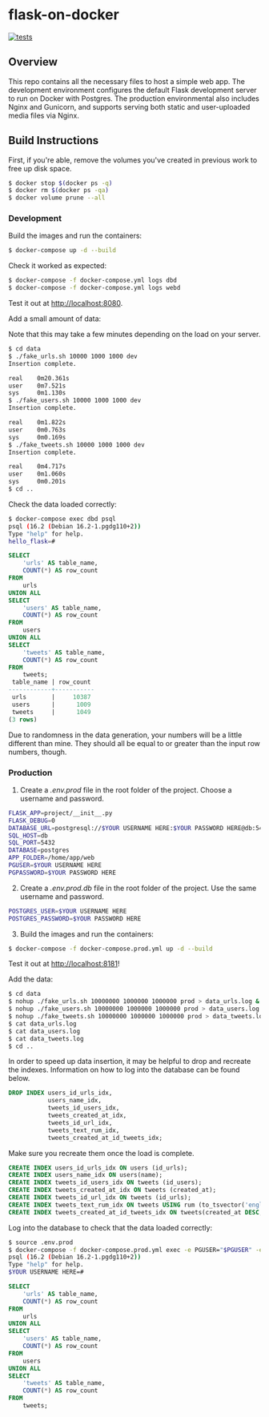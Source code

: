 # flask-on-docker
[![tests](https://github.com/ains-arch/flask-database/actions/workflows/tests_dev.yml/badge.svg)](https://github.com/ains-arch/flask-database/actions/workflows/tests_dev.yml)

## Overview

This repo contains all the necessary files to host a simple web app.
The development environment configures the default Flask development server
to run on Docker with Postgres.
The production environmental also includes Nginx and Gunicorn,
and supports serving both static and user-uploaded media files via Nginx. 

## Build Instructions

First, if you're able, remove the volumes you've created in previous work
to free up disk space.

```sh
$ docker stop $(docker ps -q)
$ docker rm $(docker ps -qa)
$ docker volume prune --all
```

### Development

Build the images and run the containers:

```sh
$ docker-compose up -d --build
```

Check it worked as expected:

```sh
$ docker-compose -f docker-compose.yml logs dbd
$ docker-compose -f docker-compose.yml logs webd
```

Test it out at [http://localhost:8080](http://localhost:8080).

Add a small amount of data:

Note that this may take a few minutes depending on the load on your server.

```sh
$ cd data
$ ./fake_urls.sh 10000 1000 1000 dev
Insertion complete.

real    0m20.361s
user    0m7.521s
sys     0m1.130s
$ ./fake_users.sh 10000 1000 1000 dev
Insertion complete.

real    0m1.822s
user    0m0.763s
sys     0m0.169s
$ ./fake_tweets.sh 10000 1000 1000 dev
Insertion complete.

real    0m4.717s
user    0m1.060s
sys     0m0.201s
$ cd ..
```

Check the data loaded correctly:

```sh
$ docker-compose exec dbd psql
psql (16.2 (Debian 16.2-1.pgdg110+2))
Type "help" for help.
hello_flask=#
```
```sql
SELECT
    'urls' AS table_name,
    COUNT(*) AS row_count
FROM
    urls
UNION ALL
SELECT
    'users' AS table_name,
    COUNT(*) AS row_count
FROM
    users
UNION ALL
SELECT
    'tweets' AS table_name,
    COUNT(*) AS row_count
FROM
    tweets;
 table_name | row_count
------------+-----------
 urls       |     10387
 users      |      1009
 tweets     |      1049
(3 rows)
```

Due to randomness in the data generation, your numbers will be a little
different than mine. They should all be equal to or greater than the input
row numbers, though.

### Production

1. Create a *.env.prod* file in the root folder of the project. Choose a username and password.

```sh
FLASK_APP=project/__init__.py
FLASK_DEBUG=0
DATABASE_URL=postgresql://$YOUR USERNAME HERE:$YOUR PASSWORD HERE@db:5432
SQL_HOST=db
SQL_PORT=5432
DATABASE=postgres
APP_FOLDER=/home/app/web
PGUSER=$YOUR USERNAME HERE
PGPASSWORD=$YOUR PASSWORD HERE
```

2. Create a *.env.prod.db* file in the root folder of the project. Use the same username and password.

```sh
POSTGRES_USER=$YOUR USERNAME HERE
POSTGRES_PASSWORD=$YOUR PASSWORD HERE
```

3. Build the images and run the containers:

```sh
$ docker-compose -f docker-compose.prod.yml up -d --build
```

Test it out at [http://localhost:8181](http://localhost:8181)!

Add the data:

```sh
$ cd data
$ nohup ./fake_urls.sh 10000000 1000000 1000000 prod > data_urls.log &
$ nohup ./fake_users.sh 10000000 1000000 1000000 prod > data_users.log &
$ nohup ./fake_tweets.sh 10000000 1000000 1000000 prod > data_tweets.log &
$ cat data_urls.log
$ cat data_users.log
$ cat data_tweets.log
$ cd ..
```

In order to speed up data insertion, it may be helpful to drop
and recreate the indexes. Information on how to log into the database
can be found below.
```sql
DROP INDEX users_id_urls_idx,
           users_name_idx,
           tweets_id_users_idx,
           tweets_created_at_idx,
           tweets_id_url_idx,
           tweets_text_rum_idx,
           tweets_created_at_id_tweets_idx;
```

Make sure you recreate them once the load is complete.
```sql
CREATE INDEX users_id_urls_idx ON users (id_urls);
CREATE INDEX users_name_idx ON users(name);
CREATE INDEX tweets_id_users_idx ON tweets (id_users);
CREATE INDEX tweets_created_at_idx ON tweets (created_at);
CREATE INDEX tweets_id_url_idx ON tweets (id_urls);
CREATE INDEX tweets_text_rum_idx ON tweets USING rum (to_tsvector('english', text) rum_tsvector_ops);
CREATE INDEX tweets_created_at_id_tweets_idx ON tweets(created_at DESC, id_tweets);
```

Log into the database to check that the data loaded correctly:

```sh
$ source .env.prod
$ docker-compose -f docker-compose.prod.yml exec -e PGUSER="$PGUSER" -e PGPASSWORD="$PGPASSWORD" db psql
psql (16.2 (Debian 16.2-1.pgdg110+2))
Type "help" for help.
$YOUR USERNAME HERE=#
```
```sql
SELECT
    'urls' AS table_name,
    COUNT(*) AS row_count
FROM
    urls
UNION ALL
SELECT
    'users' AS table_name,
    COUNT(*) AS row_count
FROM
    users
UNION ALL
SELECT
    'tweets' AS table_name,
    COUNT(*) AS row_count
FROM
    tweets;
```
